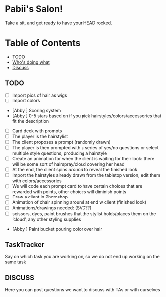 # Pabii's Salon!
Take a sit, and get ready to have your HEAD rocked.

# Table of Contents
- [TODO](#TODO)
- [Who's doing what](#TaskTracker)
- [Discuss](#Discuss)

## TODO

- [ ] Import pics of hair as wigs 
- [ ] Import colors
- [Abby ] Scoring system 
- [Abby ] 0-5 stars based on if you pick hairstyles/colors/accessories that fit the description 
- [ ] Card deck with prompts 
- [ ] The player is the hairstylist
- [ ] The client proposes a prompt (randomly drawn)
- [ ] The player is then prompted with a series of yes/no questions or select multiple style questions, producing a hairstyle
- [ ] Create an animation for when the client is waiting for their look: there will be some sort of hairspray/cloud covering her head
- [ ] At the end, the client spins *around* to reveal the finished look
- [ ] Import the hairstyles already drawn from the tabletop version, edit them with colors/accessories 
- [ ] We will code each prompt card to have certain choices that are rewarded with points, other choices will diminish points 
- [ ] Draw a client in Photoshop
- [ ] Animation of chair spinning around at end w client (finished look)
- [ ] Animations/drawings needed: (SVG??)
- [ ] scissors, dyes, paint brushes that the stylist holds/places them on the ‘cloud’,  any other styling supplies 
- [Abby ] Paint bucket pouring color over hair


## TaskTracker
Say on which task you are working on, so we do not end up working on the same task


## DISCUSS
Here you can post questions we want to discuss with TAs or with ourselves



